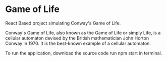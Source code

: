 # Game of Life

React Based project simulating Conway's Game of Life.

Conway's Game of Life, also known as the Game of Life or simply Life, is a cellular automaton devised by the British mathematician John Horton Conway in 1970. It is the best-known example of a cellular automaton.

To run the application, download the source code run npm start in terminal.
